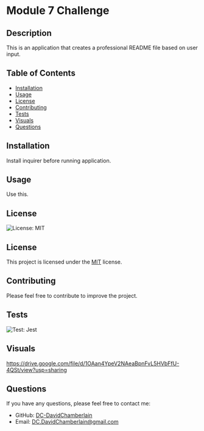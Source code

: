 # Module 7 Challenge
  ## Description
  This is an application that creates a professional README file based on user input.
  ## Table of Contents
  - [Installation](#installation)
  - [Usage](#usage)
  - [License](#license)
  - [Contributing](#contributing)
  - [Tests](#badges)
  - [Visuals](#visuals)
  - [Questions](#questions)
  ## Installation
  Install inquirer before running application.
  ## Usage
  Use this.
   ## License
  ![License: MIT](https://img.shields.io/badge/License-MIT-yellow.svg)
  ## License
This project is licensed under the [MIT](https://opensource.org/licenses/MIT) license.
  ## Contributing
  Please feel free to contribute to improve the project.
  ## Tests
  ![Test: Jest](https://img.shields.io/badge/Test-Jest-green.svg)
   ## Visuals
  https://drive.google.com/file/d/1OAan4YpeV2NAeaBpnFvL5HVbFfU-4QSt/view?usp=sharing
   ## Questions
  If you have any questions, please feel free to contact me:
  - GitHub: [DC-DavidChamberlain](https://github.com/DC-DavidChamberlain)
  - Email: [DC.DavidChamberlain@gmail.com](mailto:DC.DavidChamberlain@gmail.com)
